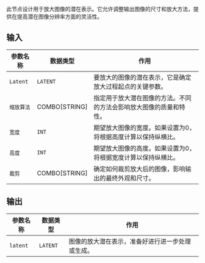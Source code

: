 此节点设计用于放大图像的潜在表示。它允许调整输出图像的尺寸和放大方法，提供在提高潜在图像分辨率方面的灵活性。

## 输入

| 参数名称 | 数据类型 | 作用 |
| --- | --- | --- |
| `Latent` | `LATENT` | 要放大的图像的潜在表示，它是确定放大过程起点的关键参数。 |
| `缩放算法` | COMBO[STRING] | 指定用于放大潜在图像的方法。不同的方法会影响放大图像的质量和特性。 |
| `宽度` | `INT` | 期望放大图像的宽度。如果设置为0，将根据高度计算以保持纵横比。 |
| `高度` | `INT` | 期望放大图像的高度。如果设置为0，将根据宽度计算以保持纵横比。 |
| `裁剪` | COMBO[STRING] | 确定如何裁剪放大后的图像，影响输出的最终外观和尺寸。 |

## 输出

| 参数名称 | 数据类型 | 作用 |
| --- | --- | --- |
| `latent` | `LATENT` | 图像的放大潜在表示，准备好进行进一步处理或生成。 |
